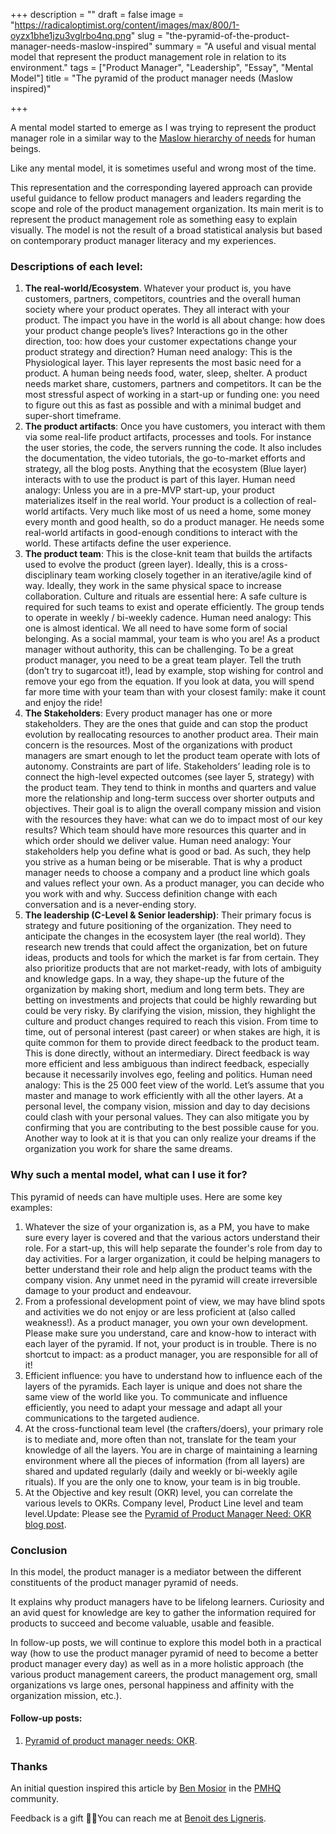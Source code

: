 +++
description = ""
draft = false
image = "https://radicaloptimist.org/content/images/max/800/1-oyzx1bhe1jzu3vglrbo4nq.png"
slug = "the-pyramid-of-the-product-manager-needs-maslow-inspired"
summary = "A useful and visual mental model that represent the product management role in relation to its environment."
tags = ["Product Manager", "Leadership", "Essay", "Mental Model"]
title = "The pyramid of the product manager needs (Maslow inspired)"

+++


A mental model started to emerge as I was trying to represent the product manager role in a similar way to the [Maslow hierarchy of needs](https://en.wikipedia.org/wiki/Maslow%27s_hierarchy_of_needs) for human beings.

Like any mental model, it is sometimes useful and wrong most of the time.

This representation and the corresponding layered approach can provide useful guidance to fellow product managers and leaders regarding the scope and role of the product management organization. Its main merit is to represent the product management role as something easy to explain visually. The model is not the result of a broad statistical analysis but based on contemporary product manager literacy and my experiences.

### Descriptions of each level:

1. **The real-world/Ecosystem**. Whatever your product is, you have customers, partners, competitors, countries and the overall human society where your product operates. They all interact with your product. The impact you have in the world is all about change: how does your product change people’s lives? Interactions go in the other direction, too: how does your customer expectations change your product strategy and direction?   Human need analogy: This is the Physiological layer. This layer represents the most basic need for a product. A human being needs food, water, sleep, shelter. A product needs market share, customers, partners and competitors. It can be the most stressful aspect of working in a start-up or funding one: you need to figure out this as fast as possible and with a minimal budget and super-short timeframe.
2. **The product artifacts**: Once you have customers, you interact with them via some real-life product artifacts, processes and tools. For instance the user stories, the code, the servers running the code. It also includes the documentation, the video tutorials, the go-to-market efforts and strategy, all the blog posts. Anything that the ecosystem (Blue layer) interacts with to use the product is part of this layer.   Human need analogy: Unless you are in a pre-MVP start-up, your product materializes itself in the real world. Your product is a collection of real-world artifacts. Very much like most of us need a home, some money every month and good health, so do a product manager. He needs some real-world artifacts in good-enough conditions to interact with the world. These artifacts define the user experience.
3. **The product team**: This is the close-knit team that builds the artifacts used to evolve the product (green layer). Ideally, this is a cross-disciplinary team working closely together in an iterative/agile kind of way. Ideally, they work in the same physical space to increase collaboration. Culture and rituals are essential here: A safe culture is required for such teams to exist and operate efficiently. The group tends to operate in weekly / bi-weekly cadence.   Human need analogy: This one is almost identical. We all need to have some form of social belonging. As a social mammal, your team is who you are! As a product manager without authority, this can be challenging. To be a great product manager, you need to be a great team player. Tell the truth (don’t try to sugarcoat it!), lead by example, stop wishing for control and remove your ego from the equation. If you look at data, you will spend far more time with your team than with your closest family: make it count and enjoy the ride!
4. **The Stakeholders**: Every product manager has one or more stakeholders. They are the ones that guide and can stop the product evolution by reallocating resources to another product area. Their main concern is the resources. Most of the organizations with product managers are smart enough to let the product team operate with lots of autonomy. Constraints are part of life. Stakeholders’ leading role is to connect the high-level expected outcomes (see layer 5, strategy) with the product team. They tend to think in months and quarters and value more the relationship and long-term success over shorter outputs and objectives. Their goal is to align the overall company mission and vision with the resources they have: what can we do to impact most of our key results? Which team should have more resources this quarter and in which order should we deliver value.  Human need analogy: Your stakeholders help you define what is good or bad. As such, they help you strive as a human being or be miserable. That is why a product manager needs to choose a company and a product line which goals and values reflect your own. As a product manager, you can decide who you work with and why. Success definition change with each conversation and is a never-ending story.
5. **The leadership (C-Level & Senior leadership)**: Their primary focus is strategy and future positioning of the organization. They need to anticipate the changes in the ecosystem layer (the real world). They research new trends that could affect the organization, bet on future ideas, products and tools for which the market is far from certain. They also prioritize products that are not market-ready, with lots of ambiguity and knowledge gaps. In a way, they shape-up the future of the organization by making short, medium and long term bets.  They are betting on investments and projects that could be highly rewarding but could be very risky. By clarifying the vision, mission, they highlight the culture and product changes required to reach this vision. From time to time, out of personal interest (past career) or when stakes are high, it is quite common for them to provide direct feedback to the product team. This is done directly, without an intermediary. Direct feedback is way more efficient and less ambiguous than indirect feedback, especially because it necessarily involves ego, feeling and politics.  Human need analogy: This is the 25 000 feet view of the world. Let’s assume that you master and manage to work efficiently with all the other layers. At a personal level, the company vision, mission and day to day decisions could clash with your personal values. They can also mitigate you by confirming that you are contributing to the best possible cause for you. Another way to look at it is that you can only realize your dreams if the organization you work for share the same dreams.

### Why such a mental model, what can I use it for?

This pyramid of needs can have multiple uses. Here are some key examples:

1. Whatever the size of your organization is, as a PM, you have to make sure every layer is covered and that the various actors understand their role. For a start-up, this will help separate the founder's role from day to day activities. For a larger organization, it could be helping managers to better understand their role and help align the product teams with the company vision. Any unmet need in the pyramid will create irreversible damage to your product and endeavour.
2. From a professional development point of view, we may have blind spots and activities we do not enjoy or are less proficient at (also called weakness!). As a product manager, you own your own development. Please make sure you understand, care and know-how to interact with each layer of the pyramid. If not, your product is in trouble. There is no shortcut to impact: as a product manager, you are responsible for all of it!
3. Efficient influence: you have to understand how to influence each of the layers of the pyramids. Each layer is unique and does not share the same view of the world like you. To communicate and influence efficiently, you need to adapt your message and adapt all your communications to the targeted audience.
4. At the cross-functional team level (the crafters/doers), your primary role is to mediate and, more often than not, translate for the team your knowledge of all the layers. You are in charge of maintaining a learning environment where all the pieces of information (from all layers) are shared and updated regularly (daily and weekly or bi-weekly agile rituals). If you are the only one to know, your team is in big trouble.
5. At the Objective and key result (OKR) level, you can correlate the various levels to OKRs. Company level, Product Line level and team level.Update: Please see the [Pyramid of Product Manager Need: OKR blog post](https://productcoalition.com/pyramid-of-product-manager-needs-popman-impact-outcome-and-output-4a515151700e).

### Conclusion

In this model, the product manager is a mediator between the different constituents of the product manager pyramid of needs.

It explains why product managers have to be lifelong learners. Curiosity and an avid quest for knowledge are key to gather the information required for products to succeed and become valuable, usable and feasible.

In follow-up posts, we will continue to explore this model both in a practical way (how to use the product manager pyramid of need to become a better product manager every day) as well as in a more holistic approach (the various product management careers, the product management org, small organizations vs large ones, personal happiness and affinity with the organization mission, etc.).

#### Follow-up posts:

1. [Pyramid of product manager needs: OKR](https://productcoalition.com/pyramid-of-product-manager-needs-popman-impact-outcome-and-output-4a515151700e).

### Thanks

An initial question inspired this article by [Ben Mosior](https://twitter.com/BenMosior) in the [PMHQ](https://www.productmanagerhq.com) community.

Feedback is a gift 🙏🏼You can reach me at [Benoit des Ligneris](mailto:ben@radicaloptimist.org ).



